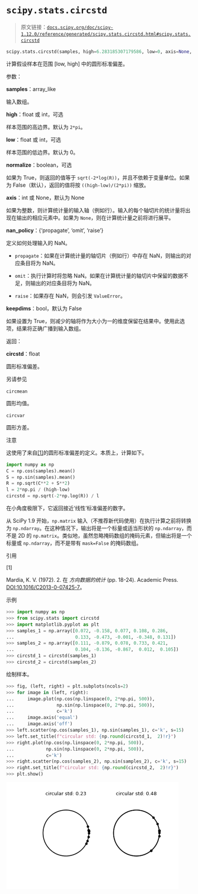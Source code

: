 # `scipy.stats.circstd`

> 原文链接：[`docs.scipy.org/doc/scipy-1.12.0/reference/generated/scipy.stats.circstd.html#scipy.stats.circstd`](https://docs.scipy.org/doc/scipy-1.12.0/reference/generated/scipy.stats.circstd.html#scipy.stats.circstd)

```py
scipy.stats.circstd(samples, high=6.283185307179586, low=0, axis=None, nan_policy='propagate', *, normalize=False, keepdims=False)
```

计算假设样本在范围 [low, high] 中的圆形标准偏差。

参数：

**samples**：array_like

输入数组。

**high**：float 或 int，可选

样本范围的高边界。默认为 `2*pi`。

**low**：float 或 int，可选

样本范围的低边界。默认为 0。

**normalize**：boolean，可选

如果为 True，则返回的值等于 `sqrt(-2*log(R))`，并且不依赖于变量单位。如果为 False（默认），返回的值将按 `((high-low)/(2*pi))` 缩放。

**axis**：int 或 None，默认为 None

如果为整数，则计算统计量的输入轴（例如行）。输入的每个轴切片的统计量将出现在输出的相应元素中。如果为 `None`，则在计算统计量之前将进行展平。

**nan_policy**：{‘propagate’, ‘omit’, ‘raise’}

定义如何处理输入的 NaN。

+   `propagate`：如果在计算统计量的轴切片（例如行）中存在 NaN，则输出的对应条目将为 NaN。

+   `omit`：执行计算时将忽略 NaN。如果在计算统计量的轴切片中保留的数据不足，则输出的对应条目将为 NaN。

+   `raise`：如果存在 NaN，则会引发 `ValueError`。

**keepdims**：bool，默认为 False

如果设置为 True，则减少的轴将作为大小为一的维度保留在结果中。使用此选项，结果将正确广播到输入数组。

返回：

**circstd**：float

圆形标准偏差。

另请参见

`circmean`

圆形均值。

`circvar`

圆形方差。

注意

这使用了来自[[1]](#r35fafa2c005d-1)的圆形标准偏差的定义。本质上，计算如下。

```py
import numpy as np
C = np.cos(samples).mean()
S = np.sin(samples).mean()
R = np.sqrt(C**2 + S**2)
l = 2*np.pi / (high-low)
circstd = np.sqrt(-2*np.log(R)) / l 
```

在小角度极限下，它返回接近‘线性’标准偏差的数字。

从 SciPy 1.9 开始，`np.matrix` 输入（不推荐新代码使用）在执行计算之前将转换为 `np.ndarray`。在这种情况下，输出将是一个标量或适当形状的 `np.ndarray`，而不是 2D 的 `np.matrix`。类似地，虽然忽略掩码数组的掩码元素，但输出将是一个标量或 `np.ndarray`，而不是带有 `mask=False` 的掩码数组。

引用

[1]

Mardia, K. V. (1972). 2\. 在 *方向数据的统计* (pp. 18-24). Academic Press. [DOI:10.1016/C2013-0-07425-7](https://doi.org/10.1016/C2013-0-07425-7)。

示例

```py
>>> import numpy as np
>>> from scipy.stats import circstd
>>> import matplotlib.pyplot as plt
>>> samples_1 = np.array([0.072, -0.158, 0.077, 0.108, 0.286,
...                       0.133, -0.473, -0.001, -0.348, 0.131])
>>> samples_2 = np.array([0.111, -0.879, 0.078, 0.733, 0.421,
...                       0.104, -0.136, -0.867,  0.012,  0.105])
>>> circstd_1 = circstd(samples_1)
>>> circstd_2 = circstd(samples_2) 
```

绘制样本。

```py
>>> fig, (left, right) = plt.subplots(ncols=2)
>>> for image in (left, right):
...     image.plot(np.cos(np.linspace(0, 2*np.pi, 500)),
...                np.sin(np.linspace(0, 2*np.pi, 500)),
...                c='k')
...     image.axis('equal')
...     image.axis('off')
>>> left.scatter(np.cos(samples_1), np.sin(samples_1), c='k', s=15)
>>> left.set_title(f"circular std: {np.round(circstd_1,  2)!r}")
>>> right.plot(np.cos(np.linspace(0, 2*np.pi, 500)),
...            np.sin(np.linspace(0, 2*np.pi, 500)),
...            c='k')
>>> right.scatter(np.cos(samples_2), np.sin(samples_2), c='k', s=15)
>>> right.set_title(f"circular std: {np.round(circstd_2,  2)!r}")
>>> plt.show() 
```

![../../_images/scipy-stats-circstd-1.png](img/add4b14ae8170d46171fe3f21dfed8ad.png)
